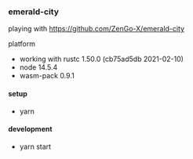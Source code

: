 ### emerald-city

playing with https://github.com/ZenGo-X/emerald-city

platform
- working with rustc 1.50.0 (cb75ad5db 2021-02-10)
- node 14.5.4
- wasm-pack 0.9.1

#### setup
- yarn

#### development
- yarn start
